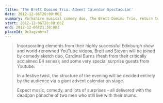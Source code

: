 ```yaml
---
title: 'The Brett Domino Trio: Advent Calendar Spectacular'
date: 2012-12-06T20:00:00Z
summary: Yorkshire musical comedy duo, The Brett Domino Trio, return to Kings Place with an exclusive one-off Christmas show, Advent Calendar Spectacular.
start: 2012-12-06T20:00:00Z
end: 2012-12-06T21:30:00Z
placeId: 9c3xgvmh+x7
---
```

> Incorporating elements from their highly successful Edinburgh show and world-renowned YouTube videos, Brett and Steven will be joined by comedy sketch duo, Cardinal Burns (fresh from their critically acclaimed E4 series); and some very special surprise guests from Youtube.
>
> In a festive twist, the structure of the evening will be decided entirely by the audience via a giant advent calendar on stage.
>
> Expect music, comedy, and lots of surprises - all delivered with the deadpan panache of two men who still live with their mums.
